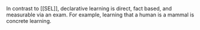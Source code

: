 In contrast to [[SEL]], declarative learning is direct, fact based, and measurable via an exam. For example, learning that a human is a mammal is concrete learning.
